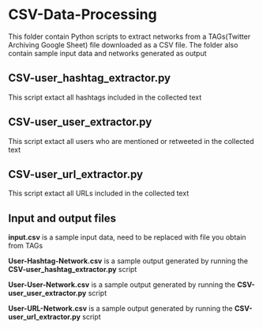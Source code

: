 # CSV-Data-Processing
This folder contain Python scripts to extract networks from a TAGs(Twitter Archiving Google Sheet) file downloaded as a CSV file. 
The folder also contain sample input data and networks generated as output

## CSV-user_hashtag_extractor.py
This script extact all hashtags included in the collected text 

## CSV-user_user_extractor.py
This script extact all users who are mentioned or retweeted in the collected text 

## CSV-user_url_extractor.py
This script extact all URLs included in the collected text


## Input and output files
**input.csv** is a sample input data, need to be replaced with file you obtain from TAGs

**User-Hashtag-Network.csv** is a sample output generated by running the **CSV-user_hashtag_extractor.py** script

**User-User-Network.csv** is a sample output generated by running the **CSV-user_user_extractor.py** script

**User-URL-Network.csv** is a sample output generated by running the **CSV-user_url_extractor.py** script


